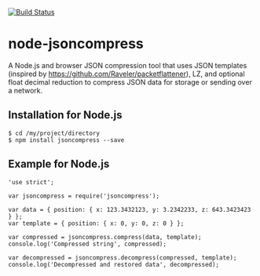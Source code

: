 [![Build Status](https://travis-ci.org/tirithen/node-jsoncompress.svg?branch=master)](https://travis-ci.org/tirithen/node-jsoncompress)

# node-jsoncompress

A Node.js and browser JSON compression tool that uses JSON templates (inspired by https://github.com/Raveler/packetflattener), LZ, and optional float decimal reduction to compress JSON data for storage or sending over a network.

## Installation for Node.js

    $ cd /my/project/directory
    $ npm install jsoncompress --save

## Example for Node.js

    'use strict';

    var jsoncompress = require('jsoncompress');

    var data = { position: { x: 123.3432123, y: 3.2342233, z: 643.3423423 } };
    var template = { position: { x: 0, y: 0, z: 0 } };

    var compressed = jsoncompress.compress(data, template);
    console.log('Compressed string', compressed);

    var decompressed = jsoncompress.decompress(compressed, template);
    console.log('Decompressed and restored data', decompressed);

